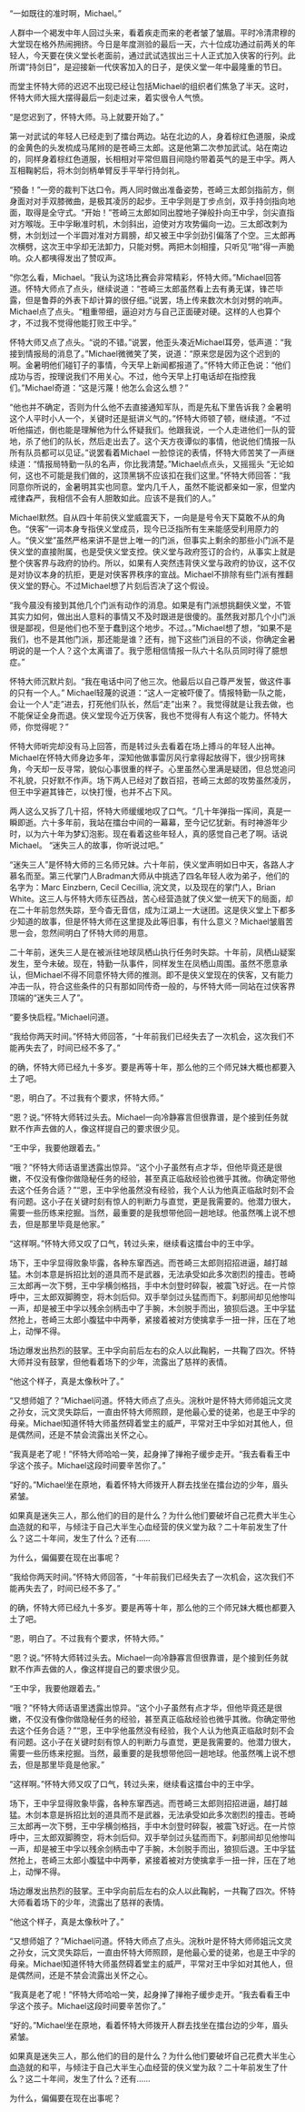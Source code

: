 

 “一如既往的准时啊，Michael。”

人群中一个褐发中年人回过头来，看着疾走而来的老者皱了皱眉。平时冷清肃穆的大堂现在格外热闹拥挤。今日是年度测验的最后一天，六十位成功通过前两关的年轻人，今天要在侠义堂长老面前，通过武试选拔出三十人正式加入侠客的行列。此所谓“持剑日”，是迎接新一代侠客加入的日子，是侠义堂一年中最隆重的节日。

而堂主怀特大师的迟迟不出现已经让包括Michael的组织者们焦急了半天。这时，怀特大师大摇大摆得最后一刻走过来，着实很令人气愤。

“是您迟到了，怀特大师。马上就要开始了。”

第一对武试的年轻人已经走到了擂台两边。站在北边的人，身着棕红色道服，染成的金黄色的头发梳成马尾辫的是苍崎三太郎。这是他第二次参加武试。站在南边的，同样身着棕红色道服，长相相对平常但眉目间隐约带着英气的是王中孚。两人互相鞠躬后，将木剑剑柄单臂反手平举行持剑礼。

“预备！”一旁的裁判下达口令。两人同时做出准备姿势，苍崎三太郎剑指前方，侧身面对对手双膝微曲，是极其凌厉的起步。王中孚则是丁步点剑，双手持剑指向地面，取得是全守式。“开始！”苍崎三太郎如同出膛地子弹般扑向王中孚，剑尖直指对方喉咙。王中孚瞅准时机，木剑斜出，迫使对方攻势偏向一边。三太郎改刺为劈，木剑划过一个半圆对准对方肩膀，却又被王中孚剑劲引偏落了个空。三太郎再次横劈，这次王中孚却无法卸力，只能对劈。两把木剑相撞，只听见”啪”得一声脆响。众人都咦得发出了赞叹声。

“你怎么看，Michael。“我认为这场比赛会非常精彩，怀特大师。”Michael回答道。怀特大师点了点头，继续说道：“苍崎三太郎虽然看上去有勇无谋，锋芒毕露，但是鲁莽的外表下却计算的很仔细。”说罢，场上传来数次木剑对劈的响声。Michael点了点头。“粗重带细，逼迫对方与自己正面硬对硬。这样的人也算个才，不过我不觉得他能打败王中孚。”

怀特大师又点了点头。“说的不错。”说罢，他歪头凑近Michael耳旁，低声道：“我接到情报局的消息了。”Michael微微笑了笑，说道：“原来您是因为这个迟到的啊。金暑明他们碰钉子的事情，今天早上新闻都报道了。”怀特大师正色说：“他们成功与否，按理说我们不用关心。不过，他今天早上打电话却在指控我们。”Michael奇道：“这是污蔑！他怎么会这么想？”

“他也并不确定，否则为什么他不去直接通知军队，而是先私下里告诉我？金暑明这个人平时小人一个，关键时还是挺讲义气的。”怀特大师顿了顿，继续道。“不过听他描述，倒也能是理解他为什么怀疑我们。他跟我说，一个人走进他们一队的营地，杀了他们的队长，然后走出去了。这个天方夜谭似的事情，他说他们情报一队所有队员都可以见证。”说罢看着Michael 一脸惊诧的表情，怀特大师苦笑了一声继续道：“情报局特勤一队的名声，你比我清楚。”Michael点点头，又摇摇头 “无论如何，这也不可能是我们做的，这顶黑锅不应该扣在我们这里。”怀特大师回答：“我同意你所说的，金暑明其实也同意。堂内几千人，虽然不能说都亲如一家，但堂内戒律森严，我相信不会有人胆敢如此。应该不是我们的人。”

Michael默然。自从四十年前侠义堂威震天下，一向是是号令天下莫敢不从的角色。“侠客”一词本身专指侠义堂成员，现今已泛指所有生来能感受利用原力的人。“侠义堂”虽然严格来讲不是世上唯一的门派，但事实上剩余的那些小门派不是侠义堂的直接附属，也是受侠义堂支控。侠义堂与政府签订的合约，从事实上就是整个侠客界与政府的协约。所以，如果有人突然违背侠义堂与政府的协议，这不仅是对协议本身的抗拒，更是对侠客界秩序的宣战。Michael不排除有些门派有推翻侠义堂的野心。不过Michael想了片刻后否决了这个假设。

“我今晨没有接到其他几个门派有动作的消息。如果是有门派想挑翻侠义堂，不管其实力如何，做出出人意料的事情又不及时跟进是很傻的。虽然我对那几个小门派很是鄙视，但是他们也不至于蠢到这个地步。不过。。”Michael想了想，“如果不是我们，也不是其他门派，那还能是谁？还有，抛下这些门派目的不谈，你确定金暑明说的是一个人？这个太离谱了。我宁愿相信情报一队六十名队员同时得了臆想症。”

怀特大师沉默片刻。“我在电话中问了他三次。他最后以自己尊严发誓，做这件事的只有一个人。” Michael轻蔑的说道：“这人一定被吓傻了。情报特勤一队之能，会让一个人“走”进去，打死他们队长，然后“走”出来？。我觉得就是让我去做，也不能保证全身而退。侠义堂现今近万侠客，我也不觉得有人有这个能力。怀特大师，你觉得呢？”

怀特大师听完却没有马上回答，而是转过头去看着在场上搏斗的年轻人出神。Michael在怀特大师身边多年，深知他做事雷厉风行拿得起放得下，很少拐弯抹角，今天却一反寻常，貌似心事很重的样子。心里虽然心里满是疑团，但总觉追问不礼貌，只好默不作声。场下两人已经对了数百招，苍崎三太郎的攻势虽然凌厉，但王中孚避其锋芒，以快打慢，也并不占下风。

两人这么又拆了几十招，怀特大师缓缓地叹了口气。“几十年弹指一挥间，真是一瞬即逝。六十多年前，我站在擂台中间的一幕幕，至今记忆犹新。有时神游年少时，以为六十年为梦幻泡影。现在看着这些年轻人，真的感觉自己老了啊。话说Michael。
“迷失三人的故事，你听说过吧。”

“迷失三人”是怀特大师的三名师兄妹。六十年前，侠义堂声明如日中天，各路人才慕名而至。第三代掌门人Bradman大师从中挑选了四名年轻人收为弟子，他们的名字为：Marc Einzbern, Cecil Cecillia, 浣文灵，以及现在的掌门人，Brian White。这三人与怀特大师东征西战，苦心经营造就了侠义堂一统天下的局面，却在二十年前忽然失踪，至今杳无音信，成为江湖上一大谜团。这是侠义堂上下都多少知道的故事，但是怀特大师在这里提及此等旧事，有什么意义？Michael皱眉苦思一会，忽然间明白了怀特大师的用意。

二十年前，迷失三人是在被派往地球凤栖山执行任务时失踪。十年前，凤栖山疑案发生，至今未破。现在，特勤一队事件，同样发生在凤栖山周围。虽然不愿意承认，但Michael不得不同意怀特大师的推测。即不是侠义堂现在的侠客，又有能力冲击一队，符合这些条件的只有那如同传奇一般的，与怀特大师一同站在过侠客界顶端的“迷失三人了”。

“要多快启程。”Michael问道。

“我给你两天时间。”怀特大师回答，“十年前我们已经失去了一次机会，这次我们不能再失去了，时间已经不多了。”

的确，怀特大师已经九十多岁。要是再等十年，那么他的三个师兄妹大概也都要入土了吧。

“恩，明白了。不过我有个要求，怀特大师。”

“恩？说。”怀特大师转过头去。Michael一向冷静寡言但很靠谱，是个接到任务就默不作声去做的人，像这样提自己的要求很少见。

“王中孚，我要他跟着去。”

“哦？”怀特大师话语里透露出惊异。“这个小子虽然有点才华，但他毕竟还是很嫩，不仅没有像你做隐秘任务的经验，甚至真正临敌经验也微乎其微。你确定带他去这个任务合适？”“恩，王中孚他虽然没有经验，我个人认为他真正临敌时刻不会有问题。这小子在关键时刻有惊人的判断力与直觉，更是我需要的。他潜力很大，需要一些历练来挖掘。当然，最重要的是我想带他回一趟地球。他虽然嘴上说不想去，但是那里毕竟是他家。”

“这样啊。”怀特大师又叹了口气，转过头来，继续看这擂台中的王中孚。

场下，王中孚显得败象毕露，各种东窜西逃。而苍崎三太郎则招招进逼，越打越猛。木剑本意是拆招比划的道具而不是武器，无法承受如此多次剧烈的撞击。苍崎三太郎再一次下劈，王中孚横剑格挡，手中木剑登时碎裂，被震飞好远。在一片惊呼中，三太郎双脚腾空，将木剑后仰。双手举剑过头猛而而下。刹那间却见他惨叫一声，却是被王中孚以残余剑柄击中了手腕，木剑脱手而出，狼狈后退。王中孚猛然抢上，苍崎三太郎小腹猛中中两拳，紧接着被对方使擒拿手一扭一拌，压在了地上，动惮不得。

场边爆发出热烈的鼓掌。王中孚向前后左右的众人以此鞠躬，一共鞠了四次。怀特大师并没有鼓掌，但他看着场下的少年，流露出了慈祥的表情。

“他这个样子，真是太像秋叶了。”

“又想师姐了？”Michael问道。怀特大师点了点头。浣秋叶是怀特大师师姐沅文灵之孙女，沅文灵失踪后，一直由怀特大师照顾，是他最心爱的徒弟，也是王中孚的母亲。Michael知道怀特大师虽然碍着堂主的威严，平常对王中孚如对其他人，但是偶然间，还是不禁会流露出关怀之心。

“我真是老了呢！”怀特大师哈哈一笑，起身掸了掸袍子缓步走开。“我去看看王中孚这个孩子。Michael这段时间要辛苦你了。”

“好的。”Michael坐在原地，看着怀特大师拨开人群去找坐在擂台边的少年，眉头紧皱。

如果真是迷失三人，那么他们的目的是什么？为什么他们要破坏自己花费大半生心血造就的和平，与倾注于自己大半生心血经营的侠义堂为敌？二十年前发生了什么？这二十年间，发生了什么？还有……

为什么，偏偏要在现在出事呢？


“我给你两天时间。”怀特大师回答，“十年前我们已经失去了一次机会，这次我们不能再失去了，时间已经不多了。”

的确，怀特大师已经九十多岁。要是再等十年，那么他的三个师兄妹大概也都要入土了吧。

“恩，明白了。不过我有个要求，怀特大师。”

“恩？说。”怀特大师转过头去。Michael一向冷静寡言但很靠谱，是个接到任务就默不作声去做的人，像这样提自己的要求很少见。

“王中孚，我要他跟着去。”

“哦？”怀特大师话语里透露出惊异。“这个小子虽然有点才华，但他毕竟还是很嫩，不仅没有像你做隐秘任务的经验，甚至真正临敌经验也微乎其微。你确定带他去这个任务合适？”“恩，王中孚他虽然没有经验，我个人认为他真正临敌时刻不会有问题。这小子在关键时刻有惊人的判断力与直觉，更是我需要的。他潜力很大，需要一些历练来挖掘。当然，最重要的是我想带他回一趟地球。他虽然嘴上说不想去，但是那里毕竟是他家。”

“这样啊。”怀特大师又叹了口气，转过头来，继续看这擂台中的王中孚。

场下，王中孚显得败象毕露，各种东窜西逃。而苍崎三太郎则招招进逼，越打越猛。木剑本意是拆招比划的道具而不是武器，无法承受如此多次剧烈的撞击。苍崎三太郎再一次下劈，王中孚横剑格挡，手中木剑登时碎裂，被震飞好远。在一片惊呼中，三太郎双脚腾空，将木剑后仰。双手举剑过头猛而而下。刹那间却见他惨叫一声，却是被王中孚以残余剑柄击中了手腕，木剑脱手而出，狼狈后退。王中孚猛然抢上，苍崎三太郎小腹猛中中两拳，紧接着被对方使擒拿手一扭一拌，压在了地上，动惮不得。

场边爆发出热烈的鼓掌。王中孚向前后左右的众人以此鞠躬，一共鞠了四次。怀特大师看着场下的少年，流露出了慈祥的表情。

“他这个样子，真是太像秋叶了。”

“又想师姐了？”Michael问道。怀特大师点了点头。浣秋叶是怀特大师师姐沅文灵之孙女，沅文灵失踪后，一直由怀特大师照顾，是他最心爱的徒弟，也是王中孚的母亲。Michael知道怀特大师虽然碍着堂主的威严，平常对王中孚如对其他人，但是偶然间，还是不禁会流露出关怀之心。

“我真是老了呢！”怀特大师哈哈一笑，起身掸了掸袍子缓步走开。“我去看看王中孚这个孩子。Michael这段时间要辛苦你了。”

“好的。”Michael坐在原地，看着怀特大师拨开人群去找坐在擂台边的少年，眉头紧皱。

如果真是迷失三人，那么他们的目的是什么？为什么他们要破坏自己花费大半生心血造就的和平，与倾注于自己大半生心血经营的侠义堂为敌？二十年前发生了什么？这二十年间，发生了什么？还有……

为什么，偏偏要在现在出事呢？
